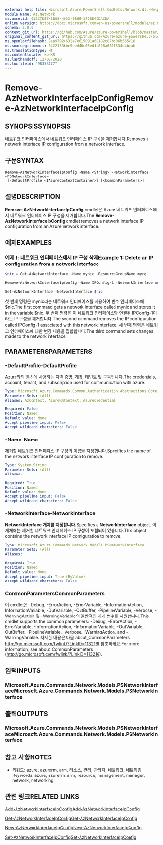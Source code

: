 ```yaml
---
external help file: Microsoft.Azure.PowerShell.Cmdlets.Network.dll-Help.xml
Module Name: Az.Network
ms.assetid: 015C7DB7-2B08-4033-9B6E-1738D4DDACDA
online version: https://docs.microsoft.com/en-us/powershell/module/az.network/remove-aznetworkinterfaceipconfig
schema: 2.0.0
content_git_url: https://github.com/Azure/azure-powershell/blob/master/src/Network/Network/help/Remove-AzNetworkInterfaceIpConfig.md
original_content_git_url: https://github.com/Azure/azure-powershell/blob/master/src/Network/Network/help/Remove-AzNetworkInterfaceIpConfig.md
ms.openlocfilehash: 2aa9792c632a7e615091a69182c87bc06b565c18
ms.sourcegitcommit: 04221336bc9eed46c05ed1e828a6811534d4b4ab
ms.translationtype: MT
ms.contentlocale: ko-KR
ms.lasthandoff: 12/08/2020
ms.locfileid: "98333477"
---
```

# <span data-ttu-id="738ac-101">Remove-AzNetworkInterfaceIpConfig</span><span class="sxs-lookup"><span data-stu-id="738ac-101">Remove-AzNetworkInterfaceIpConfig</span></span>

## <span data-ttu-id="738ac-102">SYNOPSIS</span><span class="sxs-lookup"><span data-stu-id="738ac-102">SYNOPSIS</span></span>
<span data-ttu-id="738ac-103">네트워크 인터페이스에서 네트워크 인터페이스 IP 구성을 제거합니다.</span><span class="sxs-lookup"><span data-stu-id="738ac-103">Removes a network interface IP configuration from a network interface.</span></span>

## <span data-ttu-id="738ac-104">구문</span><span class="sxs-lookup"><span data-stu-id="738ac-104">SYNTAX</span></span>

```
Remove-AzNetworkInterfaceIpConfig -Name <String> -NetworkInterface <PSNetworkInterface>
 [-DefaultProfile <IAzureContextContainer>] [<CommonParameters>]
```

## <span data-ttu-id="738ac-105">설명</span><span class="sxs-lookup"><span data-stu-id="738ac-105">DESCRIPTION</span></span>
<span data-ttu-id="738ac-106">**Remove-AzNetworkInterfaceIpConfig** cmdlet은 Azure 네트워크 인터페이스에서 네트워크 인터페이스 IP 구성을 제거합니다.</span><span class="sxs-lookup"><span data-stu-id="738ac-106">The **Remove-AzNetworkInterfaceIpConfig** cmdlet removes a network interface IP configuration from an Azure network interface.</span></span>

## <span data-ttu-id="738ac-107">예제</span><span class="sxs-lookup"><span data-stu-id="738ac-107">EXAMPLES</span></span>

### <span data-ttu-id="738ac-108">예제 1: 네트워크 인터페이스에서 IP 구성 삭제</span><span class="sxs-lookup"><span data-stu-id="738ac-108">Example 1: Delete an IP configuration from a network interface</span></span>
```powershell
$nic = Get-AzNetworkInterface -Name mynic -ResourceGroupName myrg

Remove-AzNetworkInterfaceIpConfig -Name IPConfig-1 -NetworkInterface $nic

Set-AzNetworkInterface -NetworkInterface $nic
```

<span data-ttu-id="738ac-109">첫 번째 명령은 mynic라는 네트워크 인터페이스를 사용하여 변수 인터페이스에 $nic.</span><span class="sxs-lookup"><span data-stu-id="738ac-109">The first command gets a network interface called mynic and stores it in the variable $nic.</span></span> <span data-ttu-id="738ac-110">두 번째 명령은 이 네트워크 인터페이스와 연결된 IPConfig-1이라는 IP 구성을 제거합니다.</span><span class="sxs-lookup"><span data-stu-id="738ac-110">The second command removes the IP configuration called IPConfig-1 associated with this network interface.</span></span> <span data-ttu-id="738ac-111">세 번째 명령은 네트워크 인터페이스에 대한 변경 내용을 집합합니다.</span><span class="sxs-lookup"><span data-stu-id="738ac-111">The third command sets changes made to the network interface.</span></span>

## <span data-ttu-id="738ac-112">PARAMETERS</span><span class="sxs-lookup"><span data-stu-id="738ac-112">PARAMETERS</span></span>

### <span data-ttu-id="738ac-113">-DefaultProfile</span><span class="sxs-lookup"><span data-stu-id="738ac-113">-DefaultProfile</span></span>
<span data-ttu-id="738ac-114">Azure와의 통신에 사용되는 자격 증명, 계정, 테넌트 및 구독입니다.</span><span class="sxs-lookup"><span data-stu-id="738ac-114">The credentials, account, tenant, and subscription used for communication with azure.</span></span>

```yaml
Type: Microsoft.Azure.Commands.Common.Authentication.Abstractions.Core.IAzureContextContainer
Parameter Sets: (All)
Aliases: AzContext, AzureRmContext, AzureCredential

Required: False
Position: Named
Default value: None
Accept pipeline input: False
Accept wildcard characters: False
```

### <span data-ttu-id="738ac-115">-Name</span><span class="sxs-lookup"><span data-stu-id="738ac-115">-Name</span></span>
<span data-ttu-id="738ac-116">제거할 네트워크 인터페이스 IP 구성의 이름을 지정합니다.</span><span class="sxs-lookup"><span data-stu-id="738ac-116">Specifies the name of the network interface IP configuration to remove.</span></span>

```yaml
Type: System.String
Parameter Sets: (All)
Aliases:

Required: True
Position: Named
Default value: None
Accept pipeline input: False
Accept wildcard characters: False
```

### <span data-ttu-id="738ac-117">-NetworkInterface</span><span class="sxs-lookup"><span data-stu-id="738ac-117">-NetworkInterface</span></span>
<span data-ttu-id="738ac-118">**NetworkInterface 개체를 지정합니다.**</span><span class="sxs-lookup"><span data-stu-id="738ac-118">Specifies a **NetworkInterface** object.</span></span>
<span data-ttu-id="738ac-119">이 개체에는 제거할 네트워크 인터페이스 IP 구성이 포함되어 있습니다.</span><span class="sxs-lookup"><span data-stu-id="738ac-119">This object contains the network interface IP configuration to remove.</span></span>

```yaml
Type: Microsoft.Azure.Commands.Network.Models.PSNetworkInterface
Parameter Sets: (All)
Aliases:

Required: True
Position: Named
Default value: None
Accept pipeline input: True (ByValue)
Accept wildcard characters: False
```

### <span data-ttu-id="738ac-120">CommonParameters</span><span class="sxs-lookup"><span data-stu-id="738ac-120">CommonParameters</span></span>
<span data-ttu-id="738ac-121">이 cmdlet은 -Debug, -ErrorAction, -ErrorVariable, -InformationAction, -InformationVariable, -OutVariable, -OutBuffer, -PipelineVariable, -Verbose, -WarningAction 및 -WarningVariable의 일반적인 매개 변수를 지원합니다.</span><span class="sxs-lookup"><span data-stu-id="738ac-121">This cmdlet supports the common parameters: -Debug, -ErrorAction, -ErrorVariable, -InformationAction, -InformationVariable, -OutVariable, -OutBuffer, -PipelineVariable, -Verbose, -WarningAction, and -WarningVariable.</span></span> <span data-ttu-id="738ac-122">자세한 내용은 다음 about_CommonParameters http://go.microsoft.com/fwlink/?LinkID=113216) 참조하세요.</span><span class="sxs-lookup"><span data-stu-id="738ac-122">For more information, see about_CommonParameters (http://go.microsoft.com/fwlink/?LinkID=113216).</span></span>

## <span data-ttu-id="738ac-123">입력</span><span class="sxs-lookup"><span data-stu-id="738ac-123">INPUTS</span></span>

### <span data-ttu-id="738ac-124">Microsoft.Azure.Commands.Network.Models.PSNetworkInterface</span><span class="sxs-lookup"><span data-stu-id="738ac-124">Microsoft.Azure.Commands.Network.Models.PSNetworkInterface</span></span>

## <span data-ttu-id="738ac-125">출력</span><span class="sxs-lookup"><span data-stu-id="738ac-125">OUTPUTS</span></span>

### <span data-ttu-id="738ac-126">Microsoft.Azure.Commands.Network.Models.PSNetworkInterface</span><span class="sxs-lookup"><span data-stu-id="738ac-126">Microsoft.Azure.Commands.Network.Models.PSNetworkInterface</span></span>

## <span data-ttu-id="738ac-127">참고 사항</span><span class="sxs-lookup"><span data-stu-id="738ac-127">NOTES</span></span>
* <span data-ttu-id="738ac-128">키워드: azure, azurerm, arm, 리소스, 관리, 관리자, 네트워크, 네트워킹</span><span class="sxs-lookup"><span data-stu-id="738ac-128">Keywords: azure, azurerm, arm, resource, management, manager, network, networking</span></span>

## <span data-ttu-id="738ac-129">관련 링크</span><span class="sxs-lookup"><span data-stu-id="738ac-129">RELATED LINKS</span></span>

[<span data-ttu-id="738ac-130">Add-AzNetworkInterfaceIpConfig</span><span class="sxs-lookup"><span data-stu-id="738ac-130">Add-AzNetworkInterfaceIpConfig</span></span>](./Add-AzNetworkInterfaceIpConfig.md)

[<span data-ttu-id="738ac-131">Get-AzNetworkInterfaceIpConfig</span><span class="sxs-lookup"><span data-stu-id="738ac-131">Get-AzNetworkInterfaceIpConfig</span></span>](./Get-AzNetworkInterfaceIpConfig.md)

[<span data-ttu-id="738ac-132">New-AzNetworkInterfaceIpConfig</span><span class="sxs-lookup"><span data-stu-id="738ac-132">New-AzNetworkInterfaceIpConfig</span></span>](./New-AzNetworkInterfaceIpConfig.md)

[<span data-ttu-id="738ac-133">Set-AzNetworkInterfaceIpConfig</span><span class="sxs-lookup"><span data-stu-id="738ac-133">Set-AzNetworkInterfaceIpConfig</span></span>](./Set-AzNetworkInterfaceIpConfig.md)


